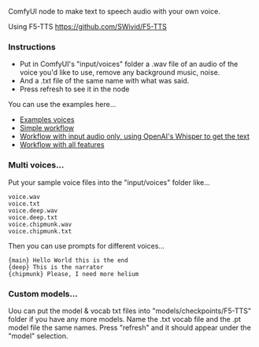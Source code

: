 
ComfyUI node to make text to speech audio with your own voice.

Using F5-TTS https://github.com/SWivid/F5-TTS

### Instructions

* Put in ComfyUI's "input/voices" folder a .wav file of an audio of the voice you'd like to use, remove any background music, noise.
* And a .txt file of the same name with what was said.
* Press refresh to see it in the node

You can use the examples here...
* [Examples voices](examples/)
* [Simple workflow](examples/simple_ComfyUI_F5TTS_workflow.json)
* [Workflow with input audio only, using OpenAI's Whisper to get the text](examples/F5TTS_whisper_workflow.json)
* [Workflow with all features](examples/F5TTS-test-all.json)



### Multi voices...

Put your sample voice files into the "input/voices" folder like...
```
voice.wav
voice.txt
voice.deep.wav
voice.deep.txt
voice.chipmunk.wav
voice.chipmunk.txt
```

Then you can use prompts for different voices...
```
{main} Hello World this is the end
{deep} This is the narrator
{chipmunk} Please, I need more helium
```

### Custom models...

Uou can put the model & vocab txt files into "models/checkpoints/F5-TTS" folder if you have any more models.  Name the .txt vocab file and the .pt model file the same names.  Press "refresh" and it should appear under the "model" selection.

